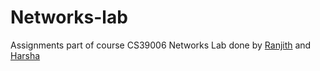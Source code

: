 # Networks-lab

Assignments part of course CS39006 Networks Lab done by [Ranjith](http://github.com/ranjithkumar007/) and [Harsha](https://github.com/harsha102)

